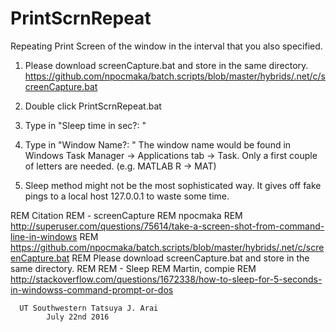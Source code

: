 # PrintScrnRepeat
Repeating Print Screen of the window in the interval that you also specified. 

1. Please download screenCapture.bat and store in the same directory. 
https://github.com/npocmaka/batch.scripts/blob/master/hybrids/.net/c/screenCapture.bat

2. Double click PrintScrnRepeat.bat
3. Type in "Sleep time in sec?: "
4. Type in "Window Name?: "
The window name would be found in Windows Task Manager -> Applications tab -> Task.
Only a first couple of letters are needed. (e.g. MATLAB R -> MAT)
5. Sleep method might not be the most sophisticated way. It gives off fake pings to a local host 127.0.0.1 to waste some time. 

REM Citation
REM  - screenCapture
REM npocmaka
REM http://superuser.com/questions/75614/take-a-screen-shot-from-command-line-in-windows
REM https://github.com/npocmaka/batch.scripts/blob/master/hybrids/.net/c/screenCapture.bat
REM Please download screenCapture.bat and store in the same directory. 
REM
REM  - Sleep
REM Martin, compie
REM http://stackoverflow.com/questions/1672338/how-to-sleep-for-5-seconds-in-windowss-command-prompt-or-dos



      UT Southwestern Tatsuya J. Arai
            July 22nd 2016
